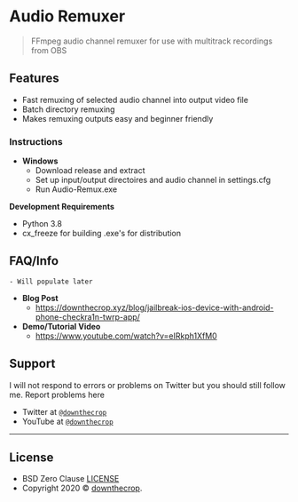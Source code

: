 # Audio Remuxer

> FFmpeg audio channel remuxer for use with multitrack recordings from OBS

## Features

- Fast remuxing of selected audio channel into output video file
- Batch directory remuxing
- Makes remuxing outputs easy and beginner friendly

### Instructions

- **Windows**
	- Download release and extract
	- Set up input/output directoires and audio channel in settings.cfg
	- Run Audio-Remux.exe


**Development Requirements**

- Python 3.8
- cx_freeze for building .exe's for distribution

## FAQ/Info

	- Will populate later

- **Blog Post**
	- <a href="https://downthecrop.xyz/blog/jailbreak-ios-device-with-android-phone-checkra1n-twrp-app/">https://downthecrop.xyz/blog/jailbreak-ios-device-with-android-phone-checkra1n-twrp-app/</a>
- **Demo/Tutorial Video**
	- <a href="https://www.youtube.com/watch?v=eIRkph1XfM0">https://www.youtube.com/watch?v=eIRkph1XfM0</a>


## Support

I will not respond to errors or problems on Twitter but you should still follow me. Report problems here

- Twitter at <a href="http://twitter.com/downthecrop" target="_blank">`@downthecrop`</a>
- YouTube at <a href="http://youtube.com/downthecrop" target="_blank">`@downthecrop`</a>

---

## License

- BSD Zero Clause <a href="https://github.com/downthecrop/checkra1n-twrp/blob/master/LICENSE">LICENSE</a>
- Copyright 2020 © <a href="https://downthecrop.xyz/" target="_blank">downthecrop</a>.